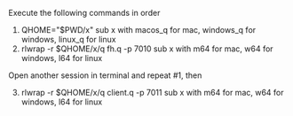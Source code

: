 Execute the following commands in order

1. QHOME="$PWD/x"
   sub x with macos_q for mac, windows_q for windows, linux_q for linux
2. rlwrap -r $QHOME/x/q fh.q -p 7010
   sub x with m64 for mac, w64 for windows, l64 for linux

Open another session in terminal and repeat #1, then

3. rlwrap -r $QHOME/x/q client.q -p 7011
   sub x with m64 for mac, w64 for windows, l64 for linux
